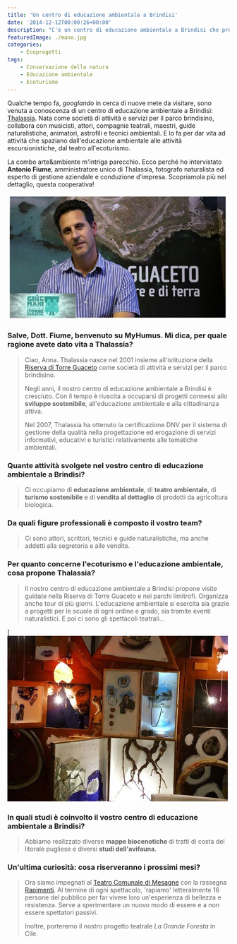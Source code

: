 ```yaml
---
title: 'Un centro di educazione ambientale a Brindisi'
date: '2014-12-12T00:00:26+00:00'
description: "C'è un centro di educazione ambientale a Brindisi che proprone attività che spaziano dall'educazione ambientale alle attività escursionistiche, dal teatro all'ecoturismo."
featuredImage: ./mano.jpg
categories:
    - Ecoprogetti
tags:
    - Conservazione della natura
    - Educazione ambientale
    - Ecoturismo
---
```


Qualche tempo fa, _googlando_ in cerca di nuove mete da visitare, sono venuta a conoscenza di un centro di educazione ambientale a Brindisi: [Thalassia](http://www.cooperativa-thalassia.it).
Nata come società di attività e servizi per il parco brindisino, collabora con musicisti, attori, compagnie teatrali, maestri, guide naturalistiche, animatori, astrofili e tecnici ambientali. E lo fa per dar vita ad attività che spaziano dall'educazione ambientale alle attività escursionistiche, dal teatro all'ecoturismo.

La combo arte&ambiente m'intriga parecchio. Ecco perché ho intervistato **Antonio Fiume**, amministratore unico di Thalassia, fotografo naturalista ed esperto di gestione aziendale e conduzione d'impresa.
Scopriamola più nel dettaglio, questa cooperativa!

![Antonio Fiume](./fiume.jpg)

### Salve, Dott. Fiume, benvenuto su MyHumus. Mi dica, per quale ragione avete dato vita a Thalassia?

> Ciao, Anna. Thalassia nasce nel 2001 insieme all'istituzione della [Riserva di Torre Guaceto](http://www.riservaditorreguaceto.it) come società di attività e servizi per il parco brindisino.
>
> Negli anni, il nostro centro di educazione ambientale a Brindisi è cresciuto. Con il tempo è riuscita a occuparsi di progetti connessi allo **sviluppo sostenibile**, all'educazione ambientale e alla cittadinanza attiva.
>
> Nel 2007, Thalassia ha ottenuto la certificazione DNV per il sistema di gestione della qualità nella progettazione ed erogazione di servizi informativi, educativi e turistici relativamente alle tematiche ambientali.

### Quante attività svolgete nel vostro centro di educazione ambientale a Brindisi?

> Ci occupiamo di **educazione ambientale**, di **teatro ambientale**, di **turismo sostenibile** e di **vendita al dettaglio** di prodotti da agricoltura biologica.

### Da quali figure professionali è composto il vostro team?

> Ci sono attori, scrittori, tecnici e guide naturalistiche, ma anche addetti alla segreteria e alle vendite.

### Per quanto concerne l'ecoturismo e l'educazione ambientale, cosa propone Thalassia?

> Il nostro centro di educazione ambientale a Brindisi propone visite guidate nella Riserva di Torre Guaceto e nei parchi limitrofi. Organizza anche tour di più giorni. L'educazione ambientale si esercita sia grazie a progetti per le scuole di ogni ordine e grado, sia tramite eventi naturalistici. E poi ci sono gli spettacoli teatrali...

[![tizio](./tizio.jpg)

### In quali studi è coinvolto il vostro centro di educazione ambientale a Brindisi?

> Abbiamo realizzato diverse **mappe biocenotiche** di tratti di costa del litorale pugliese e diversi **studi dell'avifauna**.

### Un'ultima curiosità: cosa riserveranno i prossimi mesi?

> Ora siamo impegnati al [Teatro Comunale di Mesagne](http://www.teatropubblicopugliese.it/teatro/teatro-comunale_38.html) con la rassegna [Rapimenti](http://www.cooperativa-thalassia.it/Home/tabid/88/aid/64/Default.aspx). Al termine di ogni spettacolo, 'rapiamo' letteralmente 16 persone del pubblico per far vivere loro un'esperienza di bellezza e resistenza. Serve a sperimentare un nuovo modo di essere e a non essere spettatori passivi.
>
> Inoltre, porteremo il nostro progetto teatrale _La Grande Foresta_ in Cile.
